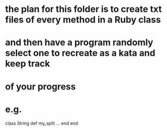 # the plan for this folder is to create txt files of every method in a Ruby class
# and then have a program randomly select one to recreate as a kata and keep track
# of your progress
# e.g. 
class String
  def my_split
    ...
  end
end
